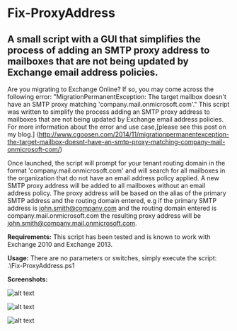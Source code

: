 # Fix-ProxyAddress
## A small script with a GUI that simplifies the process of adding an SMTP proxy address to mailboxes that are not being updated by Exchange email address policies.

Are you migrating to Exchange Online? If so, you may come across the following error: "MigrationPermanentException: The target mailbox doesn't have an SMTP proxy matching 'company.mail.onmicrosoft.com'." This script was written to simplify the process adding an SMTP proxy address to mailboxes that are not being updated by Exchange email address policies. For more information about the error and use case,[please see this post on my blog.] (http://www.cgoosen.com/2014/11/migrationpermanentexception-the-target-mailbox-doesnt-have-an-smtp-proxy-matching-company-mail-onmicrosoft-com/)

Once launched, the script will prompt for your tenant routing domain in the format 'company.mail.onmicrosoft.com' and will search for all mailboxes in the organization that do not have an email address policy applied. A new SMTP proxy address will be added to all mailboxes without an email address policy. The proxy address will be based on the alias of the primary SMTP address and the routing domain entered, e.g if the primary SMTP address is john.smith@company.com and the routing domain entered is company.mail.onmicrosoft.com the resulting proxy address will be john.smith@company.mail.onmicrosoft.com.

**Requirements:**
This script has been tested and is known to work with Exchange 2010 and Exchange 2013.

**Usage:**
There are no parameters or switches, simply execute the script: .\Fix-ProxyAddress.ps1

**Screenshots:**

![alt text](https://www.cgoosen.com/wp-content/uploads/2014/11/script1.png)

![alt text](https://www.cgoosen.com/wp-content/uploads/2014/11/script2.png)

![alt text](https://www.cgoosen.com/wp-content/uploads/2014/11/script3.png)
